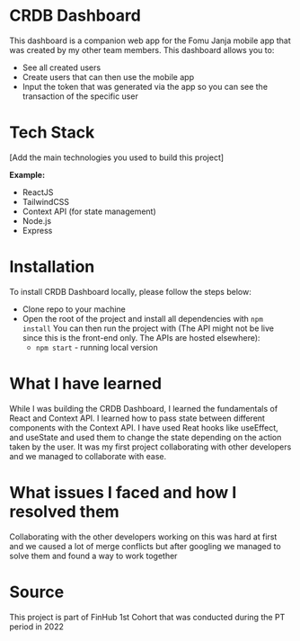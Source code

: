 # CRDB Dashboard
 This dashboard is a companion web app for the Fomu Janja mobile app that was created by my other team members. This dashboard allows you to:
 - See all created users
 - Create users that can then use the mobile app
 - Input the token that was generated via the app so you can see the transaction of the specific user

# Tech Stack 

[Add the main technologies you used to build this project]

**Example:**

  - ReactJS
  - TailwindCSS
  - Context API (for state management)
  - Node.js
  - Express

# Installation

To install CRDB Dashboard locally, please follow the steps below:
  - Clone repo to your machine
  - Open the root of the project and install all dependencies with `npm install`
  You can then run the project with (The API might not be live since this is the front-end only. The APIs are hosted elsewhere):
    - `npm start` - running local version

# What I have learned

While I was building the CRDB Dashboard, I learned the fundamentals of React and Context API. I learned how to pass state between different components with the Context API. I have used Reat hooks like useEffect, and useState and used them to change the state depending on the action taken by the user. It was my first project collaborating with other developers and we managed to collaborate with ease.

# What issues I faced and how I resolved them

Collaborating with the other developers working on this was hard at first and we caused a lot of merge conflicts but after googling we managed to solve them and found a way to work together

# Source

This project is part of FinHub 1st Cohort that was conducted during the PT period in 2022

